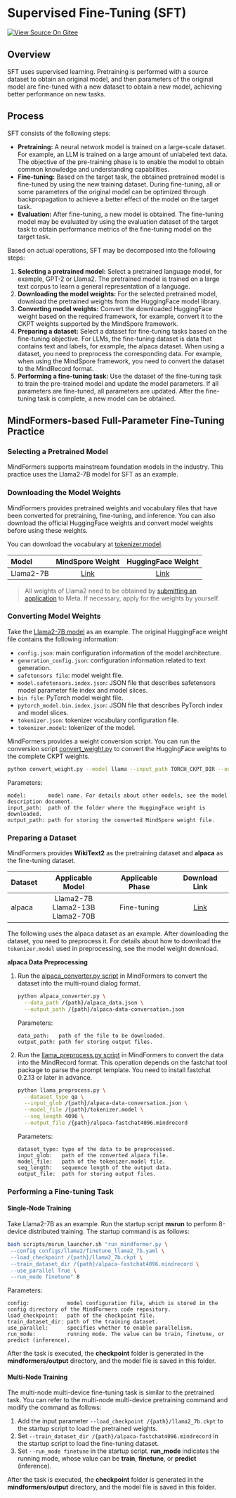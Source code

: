 # Supervised Fine-Tuning (SFT)

[![View Source On Gitee](https://mindspore-website.obs.cn-north-4.myhuaweicloud.com/website-images/r2.4.10/resource/_static/logo_source_en.svg)](https://gitee.com/mindspore/docs/blob/r2.4.10/docs/mindformers/docs/source_en/usage/sft_tuning.md)

## Overview

SFT uses supervised learning. Pretraining is performed with a source dataset to obtain an original model, and then parameters of the original model are fine-tuned with a new dataset to obtain a new model, achieving better performance on new tasks.

## Process

SFT consists of the following steps:

- **Pretraining:**
  A neural network model is trained on a large-scale dataset. For example, an LLM is trained on a large amount of unlabeled text data. The objective of the pre-training phase is to enable the model to obtain common knowledge and understanding capabilities.
- **Fine-tuning:**
  Based on the target task, the obtained pretrained model is fine-tuned by using the new training dataset. During fine-tuning, all or some parameters of the original model can be optimized through backpropagation to achieve a better effect of the model on the target task.
- **Evaluation:**
  After fine-tuning, a new model is obtained. The fine-tuning model may be evaluated by using the evaluation dataset of the target task to obtain performance metrics of the fine-tuning model on the target task.

Based on actual operations, SFT may be decomposed into the following steps:

1. **Selecting a pretrained model:**
   Select a pretrained language model, for example, GPT-2 or Llama2. The pretrained model is trained on a large text corpus to learn a general representation of a language.
2. **Downloading the model weights:**
   For the selected pretrained model, download the pretrained weights from the HuggingFace model library.
3. **Converting model weights:**
   Convert the downloaded HuggingFace weight based on the required framework, for example, convert it to the CKPT weights supported by the MindSpore framework.
4. **Preparing a dataset:**
   Select a dataset for fine-tuning tasks based on the fine-tuning objective. For LLMs, the fine-tuning dataset is data that contains text and labels, for example, the alpaca dataset. When using a dataset, you need to preprocess the corresponding data. For example, when using the MindSpore framework, you need to convert the dataset to the MindRecord format.
5. **Performing a fine-tuning task:**
   Use the dataset of the fine-tuning task to train the pre-trained model and update the model parameters. If all parameters are fine-tuned, all parameters are updated. After the fine-tuning task is complete, a new model can be obtained.

## MindFormers-based Full-Parameter Fine-Tuning Practice

### Selecting a Pretrained Model

MindFormers supports mainstream foundation models in the industry. This practice uses the Llama2-7B model for SFT as an example.

### Downloading the Model Weights

MindFormers provides pretrained weights and vocabulary files that have been converted for pretraining, fine-tuning, and inference. You can also download the official HuggingFace weights and convert model weights before using these weights.

You can download the vocabulary at [tokenizer.model](https://ascend-repo-modelzoo.obs.cn-east-2.myhuaweicloud.com/MindFormers/llama2/tokenizer.model).

| Model     |    MindSpore Weight   |     HuggingFace Weight        |
|:----------|:------------------------:| :----------------------: |
| Llama2-7B |  [Link](https://ascend-repo-modelzoo.obs.cn-east-2.myhuaweicloud.com/MindFormers/llama2/llama2_7b.ckpt)      | [Link](https://huggingface.co/meta-llama/Llama-2-7b-hf) |

> All weights of Llama2 need to be obtained by [submitting an application](https://ai.meta.com/resources/models-and-libraries/llama-downloads) to Meta. If necessary, apply for the weights by yourself.

### Converting Model Weights

Take the [Llama2-7B model](https://huggingface.co/meta-llama/Llama-2-7b-hf/tree/main) as an example. The original HuggingFace weight file contains the following information:<br>

- `config.json`: main configuration information of the model architecture.<br>
- `generation_config.json`: configuration information related to text generation.<br>
- `safetensors file`: model weight file.<br>
- `model.safetensors.index.json`: JSON file that describes safetensors model parameter file index and model slices.<br>
- `bin file`: PyTorch model weight file.<br>
- `pytorch_model.bin.index.json`: JSON file that describes PyTorch index and model slices.<br>
- `tokenizer.json`: tokenizer vocabulary configuration file.<br>
- `tokenizer.model`: tokenizer of the model.<br>

MindFormers provides a weight conversion script. You can run the conversion script [convert_weight.py](https://gitee.com/mindspore/mindformers/blob/r1.3.0/convert_weight.py) to convert the HuggingFace weights to the complete CKPT weights.

```bash
python convert_weight.py --model llama --input_path TORCH_CKPT_DIR --output_path {path}/MS_CKPT_NAME
```

Parameters:

```commandline
model:       model name. For details about other models, see the model description document.
input_path:  path of the folder where the HuggingFace weight is downloaded.
output_path: path for storing the converted MindSpore weight file.
```

### Preparing a Dataset

MindFormers provides **WikiText2** as the pretraining dataset and **alpaca** as the fine-tuning dataset.

| Dataset    |                 Applicable Model                 |   Applicable Phase   |              Download Link     |
|:----------|:-------------------------------------:|:---------:| :--------------------------------------------------------------------------------------------------------------------------------------------------------------: |
| alpaca    | Llama2-7B<br>Llama2-13B<br>Llama2-70B |    Fine-tuning    |                   [Link](https://github.com/tatsu-lab/stanford_alpaca/blob/main/alpaca_data.json)                   |

The following uses the alpaca dataset as an example. After downloading the dataset, you need to preprocess it. For details about how to download the `tokenizer.model` used in preprocessing, see the model weight download.

**alpaca Data Preprocessing**

1. Run the [alpaca_converter.py script](https://gitee.com/mindspore/mindformers/blob/r1.3.0/mindformers/tools/dataset_preprocess/llama/alpaca_converter.py) in MindFormers to convert the dataset into the multi-round dialog format.

    ```bash
    python alpaca_converter.py \
      --data_path /{path}/alpaca_data.json \
      --output_path /{path}/alpaca-data-conversation.json
    ```

    Parameters:

    ```commandline
    data_path:   path of the file to be downloaded.
    output_path: path for storing output files.
    ```

2. Run the [llama_preprocess.py script](https://gitee.com/mindspore/mindformers/blob/r1.3.0/mindformers/tools/dataset_preprocess/llama/llama_preprocess.py) in MindFormers to convert the data into the MindRecord format. This operation depends on the fastchat tool package to parse the prompt template. You need to install fastchat 0.2.13 or later in advance.

    ```bash
    python llama_preprocess.py \
      --dataset_type qa \
      --input_glob /{path}/alpaca-data-conversation.json \
      --model_file /{path}/tokenizer.model \
      --seq_length 4096 \
      --output_file /{path}/alpaca-fastchat4096.mindrecord
    ```

    Parameters:

    ```commandline
    dataset_type: type of the data to be preprocessed.
    input_glob:   path of the converted alpaca file.
    model_file:   path of the tokenizer.model file.
    seq_length:   sequence length of the output data.
    output_file:  path for storing output files.
    ```

### Performing a Fine-tuning Task

#### Single-Node Training

Take Llama2-7B as an example. Run the startup script **msrun** to perform 8-device distributed training. The startup command is as follows:

```bash
bash scripts/msrun_launcher.sh "run_mindformer.py \
 --config configs/llama2/finetune_llama2_7b.yaml \
 --load_checkpoint /{path}/llama2_7b.ckpt \
 --train_dataset_dir /{path}/alpaca-fastchat4096.mindrecord \
 --use_parallel True \
 --run_mode finetune" 8
```

Parameters:

```commandline
config:            model configuration file, which is stored in the config directory of the MindFormers code repository.
load_checkpoint:   path of the checkpoint file.
train_dataset_dir: path of the training dataset.
use_parallel:      specifies whether to enable parallelism.
run_mode:          running mode. The value can be train, finetune, or predict (inference).
```

After the task is executed, the **checkpoint** folder is generated in the **mindformers/output** directory, and the model file is saved in this folder.

#### Multi-Node Training

The multi-node multi-device fine-tuning task is similar to the pretrained task. You can refer to the multi-node multi-device pretraining command and modify the command as follows:

1. Add the input parameter `--load_checkpoint /{path}/llama2_7b.ckpt` to the startup script to load the pretrained weights.
2. Set `--train_dataset_dir /{path}/alpaca-fastchat4096.mindrecord` in the startup script to load the fine-tuning dataset.
3. Set `--run_mode finetune` in the startup script. **run_mode** indicates the running mode, whose value can be **train**, **finetune**, or **predict** (inference).

After the task is executed, the **checkpoint** folder is generated in the **mindformers/output** directory, and the model file is saved in this folder.
